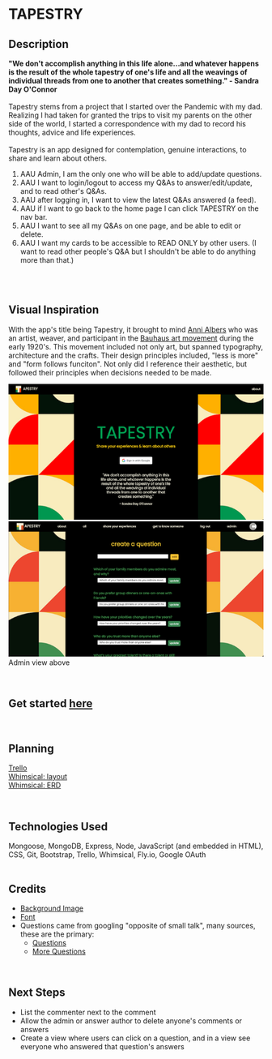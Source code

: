# TAPESTRY

 ## Description
 **"We don't accomplish anything in this life alone...and whatever happens is the result of the whole tapestry of one's life and all the weavings of individual threads from one to another that creates something." - Sandra Day O'Connor**<br>
<br>
 Tapestry stems from a project that I started over the Pandemic with my dad. Realizing I had taken for granted the trips to visit my parents on the other side of the world, I started a correspondence with my dad to record his thoughts, advice and life experiences.<br>
 <br>
 Tapestry is an app designed for contemplation, genuine interactions, to share and learn about others.<br>

1. AAU Admin, I am the only one who will be able to add/update questions.
2. AAU I want to login/logout to access my Q&As to answer/edit/update, and to read other's Q&As.
3. AAU after logging in, I want to view the latest Q&As answered (a feed).
4. AAU if I want to go back to the home page I can click TAPESTRY on the nav bar.
5. AAU I want to see all my Q&As on one page, and be able to edit or delete.
6. AAU I want my cards to be accessible to READ ONLY by other users. (I want to read other people's Q&A but I shouldn't be able to do anything more than that.)
<br>
<br>

 ## Visual Inspiration

 With the app's title being Tapestry, it brought to mind [Anni Albers](https://en.wikipedia.org/wiki/Anni_Albers) who was an artist, weaver, and participant in the [Bauhaus art movement](https://www.metmuseum.org/toah/hd/bauh/hd_bauh.htm) during the early 1920's.  This movement included not only art, but spanned typography, architecture and the crafts.  Their design principles included, "less is more" and "form follows funciton". Not only did I reference their aesthetic, but followed their principles when decisions needed to be made.


![image](public/images/tapestry.png)
![share](public/images/tapestry-admin.png)
<br>
Admin view above

<br>

 ## Get started [here](https://carolkang-tapestry-app.fly.dev/) <br>
<br>

 ## Planning
[Trello](https://trello.com/b/BkJuXJX5/tapestry#)<br>
[Whimsical: layout](https://whimsical.com/tapestry-wireframe-21xQHN61MSmwdjwf2zcKSa)<br>
[Whimsical: ERD](https://whimsical.com/tapestry-erd-RZSGoCAxZ3xha1H4vcQZoi)<br>

<br>

 ## Technologies Used
Mongoose, MongoDB, Express, Node, JavaScript (and embedded in HTML), CSS, Git, Bootstrap, Trello, Whimsical, Fly.io, Google OAuth<br>
<br>

 ## Credits
- [Background Image](https://www.freepik.com/free-photos-vectors/bauhaus)
- [Font](https://fonts.google.com/)
- Questions came from googling "opposite of small talk", many sources, these are the primary:
  - [Questions](https://thoughtcatalog.com/melanie-berliet/2016/01/50-revealing-questions-that-arent-too-deep-so-you-can-skip-the-small-talk-on-every-date/)
  - [More Questions](https://beardstrokings.com/conversation-starters-that-skip-small-talk/)

<br>

 ## Next Steps<br>
- List the commenter next to the comment<br>
- Allow the admin or answer author to delete anyone's comments or answers<br>
- Create a view where users can click on a question, and in a view see everyone who answered that question's answers<br>
